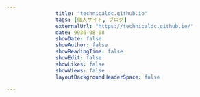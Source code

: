 ---
                title: "technicaldc.github.io"
                tags: [個人サイト, ブログ]
                externalUrl: "https://technicaldc.github.io/"
                date: 9936-08-08
                showDate: false
                showAuthor: false
                showReadingTime: false
                showEdit: false
                showLikes: false
                showViews: false
                layoutBackgroundHeaderSpace: false
                ---

